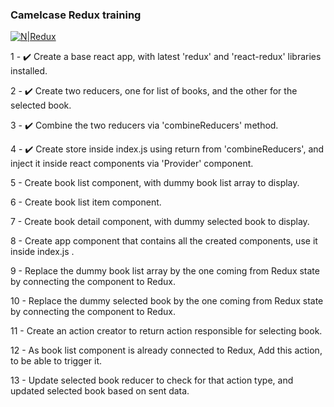 ### Camelcase Redux training
[![N|Redux](public/library_tutorial_mockup.png)](ReTube)


1 - :heavy_check_mark: Create a base react app, with latest 'redux' and 'react-redux' libraries installed.

2 - :heavy_check_mark: Create two reducers, one for list of books, and the other for the selected book.

3 - :heavy_check_mark: Combine the two reducers via 'combineReducers' method.

4 - :heavy_check_mark: Create store inside index.js using return from 'combineReducers', and inject it inside react components via 'Provider' component.

5 - Create book list component, with dummy book list array to display.

6 - Create book list item component.

7 - Create book detail component, with dummy selected book to display.

8 - Create app component that contains all the created components, use it inside index.js .

9 - Replace the dummy book list array by the one coming from Redux state by connecting the component to Redux.

10 - Replace the dummy selected book by the one coming from Redux state by connecting the component to Redux.

11 - Create an action creator to return action responsible for selecting book.

12 - As book list component is already connected to Redux, Add this action, to be able to trigger it.

13 - Update selected book reducer to check for that action type, and updated selected book based on sent data.